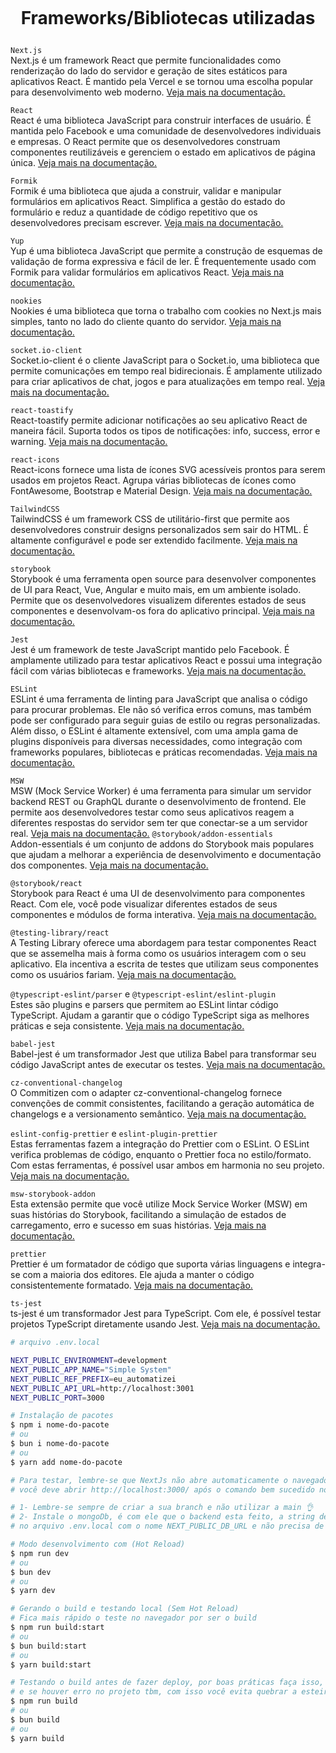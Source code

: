 <h1><br>
<p align="center">
Frameworks/Bibliotecas utilizadas
</p>
</h1>

`Next.js`</br>
Next.js é um framework React que permite funcionalidades como renderização do lado do servidor e geração de sites estáticos para aplicativos React. É mantido pela Vercel e se tornou uma escolha popular para desenvolvimento web moderno. <a href="https://nextjs.org/" target="_blank">Veja mais na documentação.</a>

`React`</br>
React é uma biblioteca JavaScript para construir interfaces de usuário. É mantida pelo Facebook e uma comunidade de desenvolvedores individuais e empresas. O React permite que os desenvolvedores construam componentes reutilizáveis e gerenciem o estado em aplicativos de página única. <a href="https://reactjs.org/" target="_blank">Veja mais na documentação.</a>

`Formik`</br>
Formik é uma biblioteca que ajuda a construir, validar e manipular formulários em aplicativos React. Simplifica a gestão do estado do formulário e reduz a quantidade de código repetitivo que os desenvolvedores precisam escrever. <a href="https://formik.org/" target="_blank">Veja mais na documentação.</a>

`Yup`</br>
Yup é uma biblioteca JavaScript que permite a construção de esquemas de validação de forma expressiva e fácil de ler. É frequentemente usado com Formik para validar formulários em aplicativos React. <a href="https://github.com/jquense/yup" target="_blank">Veja mais na documentação.</a>

`nookies`</br>
Nookies é uma biblioteca que torna o trabalho com cookies no Next.js mais simples, tanto no lado do cliente quanto do servidor. <a href="https://github.com/maticzav/nookies" target="_blank">Veja mais na documentação.</a>

`socket.io-client`</br>
Socket.io-client é o cliente JavaScript para o Socket.io, uma biblioteca que permite comunicações em tempo real bidirecionais. É amplamente utilizado para criar aplicativos de chat, jogos e para atualizações em tempo real. <a href="https://socket.io/" target="_blank">Veja mais na documentação.</a>

`react-toastify`</br>
React-toastify permite adicionar notificações ao seu aplicativo React de maneira fácil. Suporta todos os tipos de notificações: info, success, error e warning. <a href="https://github.com/fkhadra/react-toastify" target="_blank">Veja mais na documentação.</a>

`react-icons`</br>
React-icons fornece uma lista de ícones SVG acessíveis prontos para serem usados em projetos React. Agrupa várias bibliotecas de ícones como FontAwesome, Bootstrap e Material Design. <a href="https://react-icons.github.io/react-icons/" target="_blank">Veja mais na documentação.</a>

`TailwindCSS`</br>
TailwindCSS é um framework CSS de utilitário-first que permite aos desenvolvedores construir designs personalizados sem sair do HTML. É altamente configurável e pode ser extendido facilmente. <a href="https://tailwindcss.com/" target="_blank">Veja mais na documentação.</a>

`storybook`</br>
Storybook é uma ferramenta open source para desenvolver componentes de UI para React, Vue, Angular e muito mais, em um ambiente isolado. Permite que os desenvolvedores visualizem diferentes estados de seus componentes e desenvolvam-os fora do aplicativo principal. <a href="https://storybook.js.org/" target="_blank">Veja mais na documentação.</a>

`Jest`</br>
Jest é um framework de teste JavaScript mantido pelo Facebook. É amplamente utilizado para testar aplicativos React e possui uma integração fácil com várias bibliotecas e frameworks. <a href="https://jestjs.io/" target="_blank">Veja mais na documentação.</a>

`ESLint`</br>
ESLint é uma ferramenta de linting para JavaScript que analisa o código para procurar problemas. Ele não só verifica erros comuns, mas também pode ser configurado para seguir guias de estilo ou regras personalizadas. Além disso, o ESLint é altamente extensível, com uma ampla gama de plugins disponíveis para diversas necessidades, como integração com frameworks populares, bibliotecas e práticas recomendadas. <a href="https://eslint.org/" target="_blank">Veja mais na documentação.</a>

`MSW`</br>
MSW (Mock Service Worker) é uma ferramenta para simular um servidor backend REST ou GraphQL durante o desenvolvimento de frontend. Ele permite aos desenvolvedores testar como seus aplicativos reagem a diferentes respostas do servidor sem ter que conectar-se a um servidor real. <a href="https://mswjs.io/" target="_blank">Veja mais na documentação.</a>
`@storybook/addon-essentials`</br>
Addon-essentials é um conjunto de addons do Storybook mais populares que ajudam a melhorar a experiência de desenvolvimento e documentação dos componentes. <a href="https://storybook.js.org/docs/react/essentials/introduction" target="_blank">Veja mais na documentação.</a>

`@storybook/react`</br>
Storybook para React é uma UI de desenvolvimento para componentes React. Com ele, você pode visualizar diferentes estados de seus componentes e módulos de forma interativa. <a href="https://storybook.js.org/docs/react/get-started/introduction" target="_blank">Veja mais na documentação.</a>

`@testing-library/react`</br>
A Testing Library oferece uma abordagem para testar componentes React que se assemelha mais à forma como os usuários interagem com o seu aplicativo. Ela incentiva a escrita de testes que utilizam seus componentes como os usuários fariam. <a href="https://testing-library.com/docs/react-testing-library/intro/" target="_blank">Veja mais na documentação.</a>

`@typescript-eslint/parser` e `@typescript-eslint/eslint-plugin`</br>
Estes são plugins e parsers que permitem ao ESLint lintar código TypeScript. Ajudam a garantir que o código TypeScript siga as melhores práticas e seja consistente. <a href="https://github.com/typescript-eslint/typescript-eslint" target="_blank">Veja mais na documentação.</a>

`babel-jest`</br>
Babel-jest é um transformador Jest que utiliza Babel para transformar seu código JavaScript antes de executar os testes. <a href="https://jestjs.io/docs/getting-started#using-babel" target="_blank">Veja mais na documentação.</a>

`cz-conventional-changelog`</br>
O Commitizen com o adapter cz-conventional-changelog fornece convenções de commit consistentes, facilitando a geração automática de changelogs e a versionamento semântico. <a href="https://github.com/commitizen/cz-conventional-changelog" target="_blank">Veja mais na documentação.</a>

`eslint-config-prettier` e `eslint-plugin-prettier`</br>
Estas ferramentas fazem a integração do Prettier com o ESLint. O ESLint verifica problemas de código, enquanto o Prettier foca no estilo/formato. Com estas ferramentas, é possível usar ambos em harmonia no seu projeto. <a href="https://github.com/prettier/eslint-plugin-prettier" target="_blank">Veja mais na documentação.</a>

`msw-storybook-addon`</br>
Esta extensão permite que você utilize Mock Service Worker (MSW) em suas histórias do Storybook, facilitando a simulação de estados de carregamento, erro e sucesso em suas histórias. <a href="https://github.com/mswjs/msw-storybook-addon" target="_blank">Veja mais na documentação.</a>

`prettier`</br>
Prettier é um formatador de código que suporta várias linguagens e integra-se com a maioria dos editores. Ele ajuda a manter o código consistentemente formatado. <a href="https://prettier.io/" target="_blank">Veja mais na documentação.</a>

`ts-jest`</br>
ts-jest é um transformador Jest para TypeScript. Com ele, é possível testar projetos TypeScript diretamente usando Jest. <a href="https://kulshekhar.github.io/ts-jest/" target="_blank">Veja mais na documentação.</a>

```bash
# arquivo .env.local

NEXT_PUBLIC_ENVIRONMENT=development
NEXT_PUBLIC_APP_NAME="Simple System"
NEXT_PUBLIC_REF_PREFIX=eu_automatizei
NEXT_PUBLIC_API_URL=http://localhost:3001
NEXT_PUBLIC_PORT=3000
```

```bash
# Instalação de pacotes
$ npm i nome-do-pacote
# ou
$ bun i nome-do-pacote
# ou
$ yarn add nome-do-pacote

# Para testar, lembre-se que NextJs não abre automaticamente o navegador igual o ReactJs,
# você deve abrir http://localhost:3000/ após o comando bem sucedido no terminal.

# 1- Lembre-se sempre de criar a sua branch e não utilizar a main 👌
# 2- Instale o mongoDb, é com ele que o backend esta feito, a string de conexão esta
# no arquivo .env.local com o nome NEXT_PUBLIC_DB_URL e não precisa de senha, pois você está em dev 👌

# Modo desenvolvimento com (Hot Reload)
$ npm run dev
# ou
$ bun dev
# ou
$ yarn dev

# Gerando o build e testando local (Sem Hot Reload)
# Fica mais rápido o teste no navegador por ser o build
$ npm run build:start
# ou
$ bun build:start
# ou
$ yarn build:start

# Testando o build antes de fazer deploy, por boas práticas faça isso, e todos os warnings são mostrados
# e se houver erro no projeto tbm, com isso você evita quebrar a esteira no deploy.
$ npm run build
# ou
$ bun build
# ou
$ yarn build
```